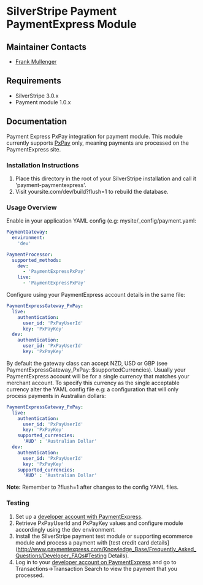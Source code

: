 # SilverStripe Payment PaymentExpress Module

## Maintainer Contacts
*  [Frank Mullenger](https://github.com/frankmullenger)

## Requirements
* SilverStripe 3.0.x
* Payment module 1.0.x

## Documentation
Payment Express PxPay integration for payment module. This module currently supports [PxPay](http://www.paymentexpress.com/Technical_Resources/Ecommerce_Hosted/PxPay.aspx) only, meaning payments are processed on the PaymentExpress site.

### Installation Instructions
1. Place this directory in the root of your SilverStripe installation and call it 'payment-paymentexpress'.
2. Visit yoursite.com/dev/build?flush=1 to rebuild the database.

### Usage Overview
Enable in your application YAML config (e.g: mysite/_config/payment.yaml:

```yaml
PaymentGateway:
  environment:
    'dev'

PaymentProcessor:
  supported_methods:
    dev:
      - 'PaymentExpressPxPay'
    live:
      - 'PaymentExpressPxPay'
```
Configure using your PaymentExpress account details in the same file:

```yaml
PaymentExpressGateway_PxPay:
  live:
    authentication:
      user_id: 'PxPayUserId'
      key: 'PxPayKey'
  dev:
    authentication:
      user_id: 'PxPayUserId'
      key: 'PxPayKey'
```

By default the gateway class can accept NZD, USD or GBP (see PaymentExpressGateway_PxPay::$supportedCurrencies). Usually your PaymentExpress account will be for a single currency that matches your merchant account. To specify this currency as the single acceptable currency alter the YAML config file e.g: a configuration that will only process payments in Australian dollars:

```yaml
PaymentExpressGateway_PxPay:
  live:
    authentication:
      user_id: 'PxPayUserId'
      key: 'PxPayKey'
    supported_currencies:
      'AUD' : 'Australian Dollar'
  dev:
    authentication:
      user_id: 'PxPayUserId'
      key: 'PxPayKey'
    supported_currencies:
      'AUD' : 'Australian Dollar'
```

**Note:** Remember to ?flush=1 after changes to the config YAML files.

### Testing

1. Set up a [developer account with PaymentExpress](http://www.paymentexpress.com/Knowledge_Base/Getting_Set_Up_Guides/3D_Secure).
2. Retrieve PxPayUserId and PxPayKey values and configure module accordingly using the dev environment.
3. Install the SilverStripe payment test module or supporting ecommerce module and process a payment with [test credit card details](http://www.paymentexpress.com/Knowledge_Base/Frequently_Asked_Questions/Developer_FAQs#Testing Details).
4. Log in to your [developer account on PaymentExpress](https://www.paymentexpress.com/pxmi/logon) and go to Transactions->Transaction Search to view the payment that you processed.


